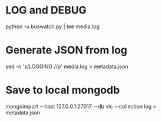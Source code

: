 LOG and DEBUG
=============

python -u buswatch.py | tee media.log


Generate JSON from log
======================

sed -n 's/LOGGING //p' media.log > metadata.json


Save to local mongodb
=====================

mongoimport --host 127.0.0.1:27017 --db vlc --collection log < metadata.json

